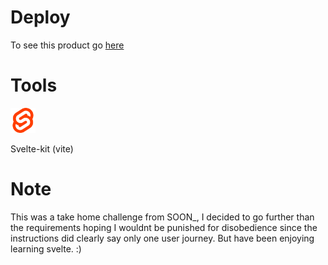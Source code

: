 # Deploy

To see this product go [here](https://soon-thc.vercel.app/)

# Tools
<img src="https://github.com/devicons/devicon/blob/master/icons/svelte/svelte-original.svg" title="Javascript" alt="js" width="40" height="40"/>&nbsp;

Svelte-kit (vite)

# Note
This was a take home challenge from SOON_, I decided to go further than the requirements hoping I wouldnt be punished for disobedience since the instructions did clearly say only one user journey. But have been enjoying learning svelte. :)
